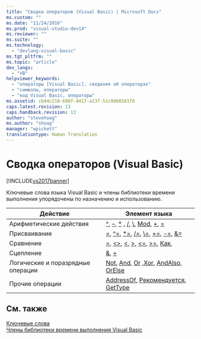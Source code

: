 ```yaml
---
title: "Сводка операторов (Visual Basic) | Microsoft Docs"
ms.custom: ""
ms.date: "11/24/2016"
ms.prod: "visual-studio-dev14"
ms.reviewer: ""
ms.suite: ""
ms.technology: 
  - "devlang-visual-basic"
ms.tgt_pltfrm: ""
ms.topic: "article"
dev_langs: 
  - "VB"
helpviewer_keywords: 
  - "операторы [Visual Basic], сведения об операторах"
  - "символы, операторы"
  - "код Visual Basic, операторы"
ms.assetid: cb44c210-686f-4417-a13f-51c0d60161f8
caps.latest.revision: 13
caps.handback.revision: 13
author: "stevehoag"
ms.author: "shoag"
manager: "wpickett"
translationtype: Human Translation
---
```

# Сводка операторов (Visual Basic)
[!INCLUDE[vs2017banner](../../../csharp/includes/vs2017banner.md)]

Ключевые слова языка Visual Basic и члены библиотеки времени выполнения упорядочены по назначению и использованию.  
  
|Действие|Элемент языка|  
|--------------|-------------------|  
|Арифметические действия|[^](../../../visual-basic/language-reference/operators/exponentiation-operator.md), [–](../../../visual-basic/language-reference/operators/subtraction-operator.md), [\*](../../../visual-basic/language-reference/operators/multiplication-operator.md) , [\/](../../../visual-basic/language-reference/operators/floating-point-division-operator.md), [\\](../../../visual-basic/language-reference/operators/integer-division-operator.md), [Mod](../../../visual-basic/language-reference/operators/mod-operator.md), [\+](../../../visual-basic/language-reference/operators/addition-operator.md), [\=](../../../visual-basic/language-reference/operators/assignment-operator.md)|  
|Присваивание|[\=](../../../visual-basic/language-reference/operators/assignment-operator.md), [^\=](../../../visual-basic/language-reference/operators/exponentiation-assignment-operator.md), [\*\=](../../../visual-basic/language-reference/operators/multiplication-assignment-operator.md), [\/\=](../../../visual-basic/language-reference/operators/floating-point-division-assignment-operator.md), [\\\=](../../../visual-basic/language-reference/operators/subtraction-assignment-operator.md), [\+\=](../../../visual-basic/language-reference/operators/addition-assignment-operator.md), [\-\=](../../../visual-basic/language-reference/operators/integer-division-assignment-operator.md), [&\=](../../../visual-basic/language-reference/operators/and-assignment-operator.md)|  
|Сравнение|[\=](../../../visual-basic/language-reference/operators/comparison-operators.md), [\<\>](../../../visual-basic/language-reference/operators/comparison-operators.md), [\<](../../../visual-basic/language-reference/operators/comparison-operators.md), [\>](../../../visual-basic/language-reference/operators/comparison-operators.md), [\<\=](../../../visual-basic/language-reference/operators/comparison-operators.md), [\>\=](../../../visual-basic/language-reference/operators/comparison-operators.md), [Как](../../../visual-basic/language-reference/operators/like-operator.md), [](../../../visual-basic/language-reference/operators/is-operator.md "Is Operator (Visual Basic)")|  
|Сцепление|[&](../../../visual-basic/language-reference/operators/concatenation-operator.md), [\+](../../../visual-basic/language-reference/operators/addition-operator.md)|  
|Логические и поразрядные операции|[Not](../../../visual-basic/language-reference/operators/not-operator.md), [And](../../../visual-basic/language-reference/operators/and-operator.md), [Or](../../../visual-basic/language-reference/operators/or-operator.md) ,[Xor](../../../visual-basic/language-reference/operators/xor-operator.md), [AndAlso](../../../visual-basic/language-reference/operators/andalso-operator.md), [OrElse](../../../visual-basic/language-reference/operators/orelse-operator.md)|  
|Прочие операции|[AddressOf](../../../visual-basic/language-reference/operators/addressof-operator.md), [Рекомендуется](../../../visual-basic/language-reference/operators/await-operator.md), [GetType](../../../visual-basic/language-reference/operators/gettype-operator.md)|  
  
## См. также  
 [Ключевые слова](../../../visual-basic/language-reference/keywords/index.md)   
 [Члены библиотеки времени выполнения Visual Basic](../../../visual-basic/language-reference/runtime-library-members.md)